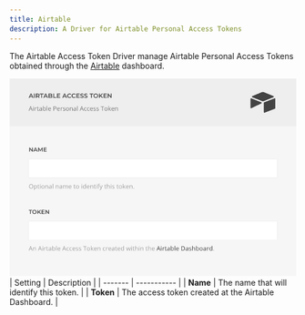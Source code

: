 ```yaml
---
title: Airtable
description: A Driver for Airtable Personal Access Tokens
---
```


<!--@include: ./_partials/intro-->

The Airtable Access Token Driver manage Airtable Personal Access Tokens obtained through the [Airtable](https://airtable.com/create/tokens) dashboard.

![Airtable Access Token Driver](./assets/driver/airtable-access-token.webp)
| Setting | Description |
| ------- | ----------- |
| **Name** | The name that will identify this token. |
| **Token** | The access token created at the Airtable Dashboard. |
